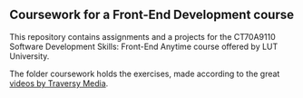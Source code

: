 ## Coursework for a Front-End Development course

This repository contains assignments and a projects for the CT70A9110 Software Development Skills: Front-End Anytime course offered by LUT University.

The folder coursework holds the exercises, made according to the great [videos by Traversy Media](https://www.youtube.com/watch?embed=no&v=gYzHS-n2gqU).
